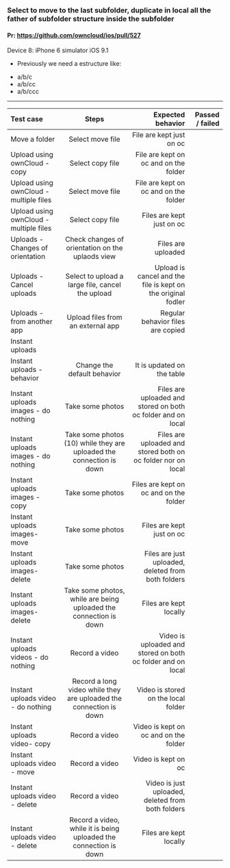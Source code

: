 ### Select to move to the last subfolder, duplicate in local all the father of subfolder structure inside the subfolder 

#### Pr: https://github.com/owncloud/ios/pull/527

Device 8: iPhone 6 simulator iOS 9.1

- Previously we need a estructure like:
*   a/b/c
*   a/b/cc
*   a/b/ccc

---

 
| Test case     | Steps           | Expected behavior | Passed / failed |
|:------------- |:---------------:| -------------:|-------------:|
| Move a folder     | Select move file |   File are kept just on oc       | 
| Upload using ownCloud - copy      | Select copy file       |    File are kept on oc and on the folder        | 
| Upload using ownCloud - multiple files    | Select move file |  File are kept on oc and on the folder     |
| Upload using ownCloud - multiple files    | Select copy file |   Files are kept just on oc       |
| Uploads - Changes of orientation    | Check changes of orientation on the uplaods view |  Files are uploaded       |
| Uploads - Cancel uploads    |Select to upload a large file, cancel the upload |  Upload is cancel and the file is kept on the original fodler      |
| Uploads - from another app  | Upload files from an external app |  Regular behavior  files are copied    |  |
| Instant uploads |         |            |
| Instant uploads - behavior | Change the default behavior |  It is updated on the table  |  |
| Instant uploads images - do nothing | Take some photos |  Files are uploaded and stored on both oc folder and on local  | |
| Instant uploads images - do nothing | Take some photos (10) while they are uploaded the connection is down |  Files are uploaded and stored both on oc folder nor on local  |  |
| Instant uploads images - copy | Take some photos |  Files are kept on oc and on the folder  |   |
| Instant uploads images- move | Take some photos |  Files are kept just on oc | |
| Instant uploads images- delete | Take some photos |  Files are just uploaded, deleted from both folders | |
| Instant uploads images- delete | Take some photos, while are being uploaded the connection is down |  Files are kept locally | |
| Instant uploads videos - do nothing | Record a video |  Video is uploaded and stored on both oc folder and on local  | |
| Instant uploads video - do nothing | Record a long video while they are uploaded the connection is down |  Video is stored on the local folder  |  |
| Instant uploads video- copy | Record a video |  Video is kept on oc and on the folder  | |
| Instant uploads video - move | Record a video |  Video is kept on oc| |
| Instant uploads video - delete | Record a video |  Video is just uploaded, deleted from both folders | |
| Instant uploads video - delete | Record a video, while it is being uploaded the connection is down |  Files are kept locally | |

